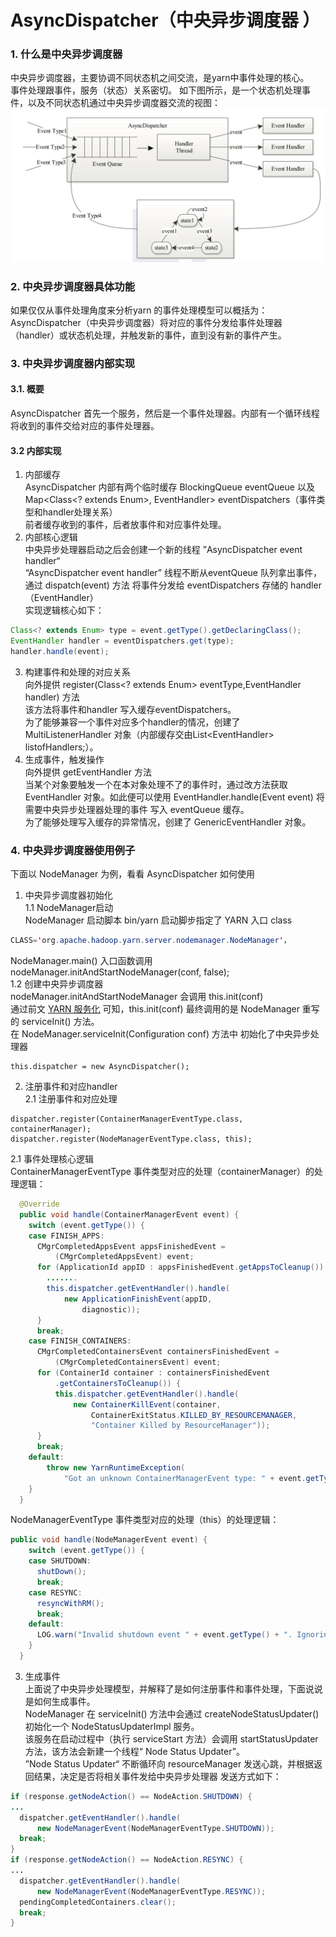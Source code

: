 # AsyncDispatcher（中央异步调度器 ）

### 1. 什么是中央异步调度器
中央异步调度器，主要协调不同状态机之间交流，是yarn中事件处理的核心。  
事件处理跟事件，服务（状态）关系密切。
如下图所示，是一个状态机处理事件，以及不同状态机通过中央异步调度器交流的视图：  
![](/images/dispatch1.png)

### 2. 中央异步调度器具体功能
如果仅仅从事件处理角度来分析yarn 的事件处理模型可以概括为：  
AsyncDispatcher（中央异步调度器）将对应的事件分发给事件处理器（handler）或状态机处理，并触发新的事件，直到没有新的事件产生。

### 3. 中央异步调度器内部实现
#### 3.1. 概要
AsyncDispatcher 首先一个服务，然后是一个事件处理器。内部有一个循环线程将收到的事件交给对应的事件处理器。  

#### 3.2 内部实现
1. 内部缓存  
AsyncDispatcher 内部有两个临时缓存
BlockingQueue<Event> eventQueue 以及 Map<Class<? extends Enum>, EventHandler> eventDispatchers（事件类型和handler处理关系）  
前者缓存收到的事件，后者放事件和对应事件处理。  
2. 内部核心逻辑  
中央异步处理器启动之后会创建一个新的线程 ”AsyncDispatcher event handler“  
“AsyncDispatcher event handler” 线程不断从eventQueue 队列拿出事件，通过 dispatch(event) 方法 将事件分发给 eventDispatchers 存储的 handler（EventHandler）  
实现逻辑核心如下：
```java
Class<? extends Enum> type = event.getType().getDeclaringClass();
EventHandler handler = eventDispatchers.get(type);
handler.handle(event);
```
3. 构建事件和处理的对应关系   
向外提供 register(Class<? extends Enum> eventType,EventHandler handler) 方法   
该方法将事件和handler 写入缓存eventDispatchers。  
为了能够兼容一个事件对应多个handler的情况，创建了 MultiListenerHandler 对象（内部缓存交由List<EventHandler<Event>> listofHandlers;）。
4. 生成事件，触发操作  
向外提供 getEventHandler 方法  
当某个对象要触发一个在本对象处理不了的事件时，通过改方法获取 EventHandler 对象。如此便可以使用 EventHandler.handle(Event event) 将需要中央异步处理器处理的事件 写入 eventQueue 缓存。  
为了能够处理写入缓存的异常情况，创建了 GenericEventHandler 对象。

### 4. 中央异步调度器使用例子
下面以 NodeManager 为例，看看 AsyncDispatcher 如何使用  
1. 中央异步调度器初始化   
  1.1 NodeManager启动      
NodeManager 启动脚本 bin/yarn 启动脚步指定了 YARN 入口 class  
```java
CLASS='org.apache.hadoop.yarn.server.nodemanager.NodeManager'，
```
NodeManager.main() 入口函数调用 nodeManager.initAndStartNodeManager(conf, false);  
  1.2 创建中央异步调度器  
nodeManager.initAndStartNodeManager 会调用 this.init(conf)   
通过前文 [YARN 服务化](../yarn-service.md) 可知，this.init(conf) 最终调用的是 NodeManager 重写的 serviceInit() 方法。   
在 NodeManager.serviceInit(Configuration conf) 方法中
初始化了中央异步处理器
```
this.dispatcher = new AsyncDispatcher();
```
2. 注册事件和对应handler  
  2.1 注册事件和对应处理  
```
dispatcher.register(ContainerManagerEventType.class, containerManager);
dispatcher.register(NodeManagerEventType.class, this);
```
  2.1 事件处理核心逻辑  
ContainerManagerEventType 事件类型对应的处理（containerManager）的处理逻辑：
```java
  @Override
  public void handle(ContainerManagerEvent event) {
    switch (event.getType()) {
    case FINISH_APPS:
      CMgrCompletedAppsEvent appsFinishedEvent =
          (CMgrCompletedAppsEvent) event;
      for (ApplicationId appID : appsFinishedEvent.getAppsToCleanup()) {
        .......
        this.dispatcher.getEventHandler().handle(
            new ApplicationFinishEvent(appID,
                diagnostic));
      }
      break;
    case FINISH_CONTAINERS:
      CMgrCompletedContainersEvent containersFinishedEvent =
          (CMgrCompletedContainersEvent) event;
      for (ContainerId container : containersFinishedEvent
          .getContainersToCleanup()) {
          this.dispatcher.getEventHandler().handle(
              new ContainerKillEvent(container,
                  ContainerExitStatus.KILLED_BY_RESOURCEMANAGER,
                  "Container Killed by ResourceManager"));
      }
      break;
    default:
        throw new YarnRuntimeException(
            "Got an unknown ContainerManagerEvent type: " + event.getType());
    }
  }
```
NodeManagerEventType 事件类型对应的处理（this）的处理逻辑：  
```java
public void handle(NodeManagerEvent event) {
    switch (event.getType()) {
    case SHUTDOWN:
      shutDown();
      break;
    case RESYNC:
      resyncWithRM();
      break;
    default:
      LOG.warn("Invalid shutdown event " + event.getType() + ". Ignoring.");
    }
  }
```
3. 生成事件  
上面说了中央异步处理模型，并解释了是如何注册事件和事件处理，下面说说是如何生成事件。   
NodeManager 在 serviceInit() 方法中会通过 createNodeStatusUpdater() 初始化一个 NodeStatusUpdaterImpl 服务。  
该服务在启动过程中（执行 serviceStart 方法）会调用 startStatusUpdater 方法，该方法会新建一个线程“ Node Status Updater”。  
”Node Status Updater“ 不断循环向 resourceManager 发送心跳，并根据返回结果，决定是否将相关事件发给中央异步处理器
发送方式如下：
```java
if (response.getNodeAction() == NodeAction.SHUTDOWN) {
...
  dispatcher.getEventHandler().handle(
      new NodeManagerEvent(NodeManagerEventType.SHUTDOWN));
  break;
}
if (response.getNodeAction() == NodeAction.RESYNC) {
...
  dispatcher.getEventHandler().handle(
      new NodeManagerEvent(NodeManagerEventType.RESYNC));
  pendingCompletedContainers.clear();
  break;
}
```
